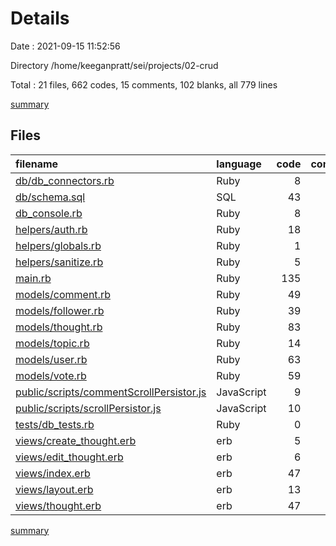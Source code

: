 # Details

Date : 2021-09-15 11:52:56

Directory /home/keeganpratt/sei/projects/02-crud

Total : 21 files,  662 codes, 15 comments, 102 blanks, all 779 lines

[summary](results.md)

## Files
| filename | language | code | comment | blank | total |
| :--- | :--- | ---: | ---: | ---: | ---: |
| [db/db_connectors.rb](/db/db_connectors.rb) | Ruby | 8 | 0 | 1 | 9 |
| [db/schema.sql](/db/schema.sql) | SQL | 43 | 0 | 7 | 50 |
| [db_console.rb](/db_console.rb) | Ruby | 8 | 0 | 2 | 10 |
| [helpers/auth.rb](/helpers/auth.rb) | Ruby | 18 | 0 | 3 | 21 |
| [helpers/globals.rb](/helpers/globals.rb) | Ruby | 1 | 0 | 0 | 1 |
| [helpers/sanitize.rb](/helpers/sanitize.rb) | Ruby | 5 | 0 | 0 | 5 |
| [main.rb](/main.rb) | Ruby | 135 | 8 | 35 | 178 |
| [models/comment.rb](/models/comment.rb) | Ruby | 49 | 2 | 7 | 58 |
| [models/follower.rb](/models/follower.rb) | Ruby | 39 | 0 | 6 | 45 |
| [models/thought.rb](/models/thought.rb) | Ruby | 83 | 1 | 10 | 94 |
| [models/topic.rb](/models/topic.rb) | Ruby | 14 | 0 | 2 | 16 |
| [models/user.rb](/models/user.rb) | Ruby | 63 | 1 | 9 | 73 |
| [models/vote.rb](/models/vote.rb) | Ruby | 59 | 2 | 8 | 69 |
| [public/scripts/commentScrollPersistor.js](/public/scripts/commentScrollPersistor.js) | JavaScript | 9 | 0 | 1 | 10 |
| [public/scripts/scrollPersistor.js](/public/scripts/scrollPersistor.js) | JavaScript | 10 | 1 | 1 | 12 |
| [tests/db_tests.rb](/tests/db_tests.rb) | Ruby | 0 | 0 | 1 | 1 |
| [views/create_thought.erb](/views/create_thought.erb) | erb | 5 | 0 | 0 | 5 |
| [views/edit_thought.erb](/views/edit_thought.erb) | erb | 6 | 0 | 0 | 6 |
| [views/index.erb](/views/index.erb) | erb | 47 | 0 | 5 | 52 |
| [views/layout.erb](/views/layout.erb) | erb | 13 | 0 | 0 | 13 |
| [views/thought.erb](/views/thought.erb) | erb | 47 | 0 | 4 | 51 |

[summary](results.md)
